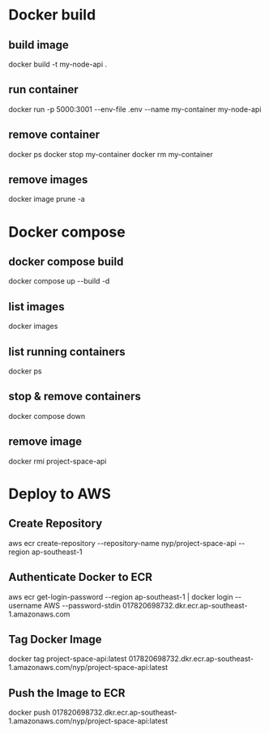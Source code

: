 # Docker build
## build image
docker build -t my-node-api .
## run container
docker run -p 5000:3001 --env-file .env --name my-container my-node-api
## remove container
docker ps
docker stop my-container
docker rm my-container
## remove images
docker image prune -a

# Docker compose
## docker compose build
docker compose up --build -d
## list images
docker images
## list running containers
docker ps
## stop & remove containers
docker compose down
## remove image
docker rmi project-space-api

# Deploy to AWS
## Create Repository
aws ecr create-repository --repository-name nyp/project-space-api --region ap-southeast-1
## Authenticate Docker to ECR
aws ecr get-login-password --region ap-southeast-1 | docker login --username AWS --password-stdin 017820698732.dkr.ecr.ap-southeast-1.amazonaws.com
## Tag Docker Image
docker tag project-space-api:latest 017820698732.dkr.ecr.ap-southeast-1.amazonaws.com/nyp/project-space-api:latest
## Push the Image to ECR
docker push 017820698732.dkr.ecr.ap-southeast-1.amazonaws.com/nyp/project-space-api:latest
